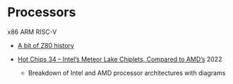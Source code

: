 Processors
==========

x86
ARM
RISC-V


* [A bit of Z80 history](https://mitsi.com/2021/12/21/a-bit-of-z80-history/)

* [Hot Chips 34 – Intel’s Meteor Lake Chiplets, Compared to AMD’s](https://chipsandcheese.com/2022/09/10/hot-chips-34-intels-meteor-lake-chiplets-compared-to-amds/) 2022
    * Breakdown of Intel and AMD processor architectures with diagrams